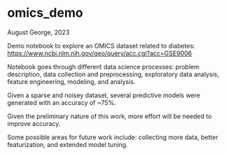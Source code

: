 # omics_demo


August George, 2023

Demo notebook to explore an OMICS dataset related to diabetes: https://www.ncbi.nlm.nih.gov/geo/query/acc.cgi?acc=GSE9006 

Notebook goes through different data science processes: problem description, data collection and preprocessing, exploratory data analysis, feature engineering, modeling, and analysis. 

Given a sparse and noisey dataset, several predictive models were generated with an accuracy of ~75%. 

Given the preliminary nature of this work, more effort will be needed to improve accuracy. 

Some possible areas for future work include: collecting more data, better featurization, and extended model tuning. 
